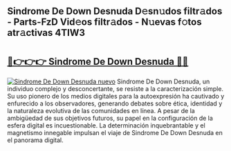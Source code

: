 ## Sindrome De Down Desnuda D𝚎sn𝚞dos filtr𝚊dos - Parts-FzD Vid𝚎os filtr𝚊dos - N𝚞evas f𝚘tos atr𝚊ctivas 4TIW3

# <h2><a href="http://mb0ue4.tromn.icu/?c=Sindrome+De+Down+Desnuda">🔗👉👉👉 Sindrome De Down Desnuda 🔗🔗</a></h2>

[![Sindrome De Down Desnuda nuevo](https://i.imgur.com/pEAQMta.gif)](http://mb0ue4.tromn.icu/?c=Sindrome+De+Down+Desnuda)
Sindrome De Down Desnuda, un individuo complejo y desconcertante, se resiste a la caracterización simple. Su uso pionero de los medios digitales para la autoexpresión ha cautivado y enfurecido a los observadores, generando debates sobre ética, identidad y la naturaleza evolutiva de las comunidades en línea. A pesar de la ambigüedad de sus objetivos futuros, su papel en la configuración de la esfera digital es incuestionable. La determinación inquebrantable y el magnetismo innegable impulsan el viaje de Sindrome De Down Desnuda en el panorama digital.
